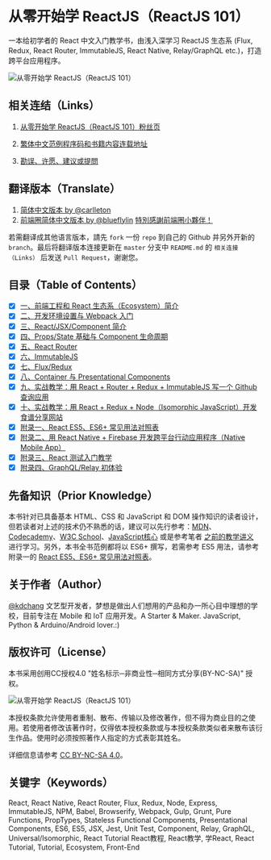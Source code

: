 # 从零开始学 ReactJS（ReactJS 101）
一本给初学者的 React 中文入门教学书，由浅入深学习 ReactJS 生态系 (Flux, Redux, React Router, ImmutableJS, React Native, Relay/GraphQL etc.)，打造跨平台应用程序。

![从零开始学 ReactJS（ReactJS 101）](./cover.png)

## 相关连结（Links）

1. [从零开始学 ReactJS（ReactJS 101）粉丝页](https://www.facebook.com/reactjs101/)

2. [繁体中文范例程序码和书籍内容连载地址](https://github.com/kdchang/reactjs101)

3. [勘误、许愿、建议或提問](https://github.com/aclk/reactjs101/issues)

## 翻译版本（Translate）

1. [简体中文版本 by @carlleton](https://github.com/carlleton/reactjs101/tree/zh-CN)
2. [前端圈简体中文版本 by @blueflylin]( https://github.com/aclk/reactjs101) [特別感謝前端圈小夥伴！](http://fequan.com/)

若需翻译成其他语言版本，請先 `fork` 一份 `repo` 到自己的 Github 并另外开新的 `branch`。最后将翻译版本连接更新在 `master` 分支中 `README.md` 的 `相关连接（Links）` 后发送 `Pull Request`，谢谢您。

## 目录（Table of Contents）

- [X] [一、前端工程和 React 生态系（Ecosystem）简介](https://github.com/aclk/reactjs101/tree/master/Ch01)
- [X] [二、开发环境设置与 Webpack 入门](https://github.com/aclk/reactjs101/tree/master/Ch02)
- [X] [三、React/JSX/Component 简介](https://github.com/aclk/reactjs101/tree/master/Ch03)
- [X] [四、Props/State 基础与 Component 生命周期](https://github.com/aclk/reactjs101/tree/master/Ch04)
- [X] [五、React Router](https://github.com/aclk/reactjs101/tree/master/Ch05)
- [X] [六、ImmutableJS](https://github.com/aclk/reactjs101/tree/master/Ch06)
- [X] [七、Flux/Redux](https://github.com/aclk/reactjs101/tree/master/Ch07)
- [X] [八、Container 与 Presentational Components](https://github.com/aclk/reactjs101/tree/master/Ch08)
- [X] [九、实战教学：用 React + Router + Redux + ImmutableJS 写一个 Github 查询应用](https://github.com/aclk/reactjs101/tree/master/Ch09)
- [X] [十、实战教学：用 React + Redux + Node（Isomorphic JavaScript）开发食谱分享网站](https://github.com/aclk/reactjs101/tree/master/Ch10)
- [X] [附录一、React ES5、ES6+ 常见用法对照表](https://github.com/aclk/reactjs101/tree/master/Appendix01)
- [X] [附录二、用 React Native + Firebase 开发跨平台行动应用程序（Native Mobile App）](https://github.com/aclk/reactjs101/tree/master/Appendix02)
- [X] [附录三、React 测试入门教学](https://github.com/aclk/reactjs101/tree/master/Appendix03)
- [X] [附录四、GraphQL/Relay 初体验](https://github.com/aclk/reactjs101/tree/master/Appendix04)

## 先备知识（Prior Knowledge）

本书针对已具备基本 HTML、CSS 和 JavaScript 和 DOM 操作知识的读者设计，但若读者对上述的技术仍不熟悉的话，建议可以先行参考：[MDN](https://developer.mozilla.org/zh-TW/)、[Codecademy](https://www.codecademy.com/)、[W3C School](http://www.w3schools.com/)、[JavaScript核心](http://weizhifeng.net/javascript-the-core.html) 或是参考笔者 [之前的教学讲义](http://kdchang.cc/web-programming-course/) 进行学习。另外，本书全书范例都将以 ES6+ 撰写，若需参考 ES5 用法，请参考附录一的 [React ES5、ES6+ 常见用法对照表](https://github.com/aclk/reactjs101/tree/master/Appendix01)。

## 关于作者（Author）

[@kdchang](http://blog.kdchang.cc) 文艺型开发者，梦想是做出人们想用的产品和办一所心目中理想的学校，目前专注在 Mobile 和 IoT 应用开发。A Starter & Maker. JavaScript, Python & Arduino/Android lover.:)

## 版权许可（License）

本书采用创用CC授权4.0 "姓名标示─非商业性─相同方式分享(BY-NC-SA)" 授权。

![从零开始学 ReactJS（ReactJS 101）](./cc-by-nc-sa.png)

本授权条款允许使用者重制、散布、传输以及修改著作，但不得为商业目的之使用。若使用者修改该著作时，仅得依本授权条款或与本授权条款类似者来散布该衍生作品。使用时必须按照著作人指定的方式表彰其姓名。

详细信息请参考 [CC BY-NC-SA 4.0](https://creativecommons.org/licenses/by-nc-sa/4.0/)。

## 关键字（Keywords）

React, React Native, React Router, Flux, Redux, Node, Express, ImmutableJS, NPM, Babel, Browserify, Webpack, Gulp, Grunt, Pure Functions, PropTypes, Stateless Functional Components, Presentational Components, ES6, ES5, JSX, Jest, Unit Test, Component, Relay, GraphQL, Universal/Isomorphic, React Tutorial React教程, React教学, 学React, React Tutorial, Tutorial, Ecosystem, Front-End
